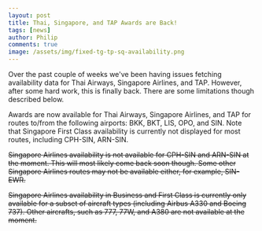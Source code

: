 ```yaml
---
layout: post
title: Thai, Singapore, and TAP Awards are Back!
tags: [news]
author: Philip
comments: true
image: /assets/img/fixed-tg-tp-sq-availability.png
---
```


Over the past couple of weeks we've been having issues fetching availability data for Thai Airways, Singapore Airlines, and TAP. However, after some hard work, this is finally back. There are some limitations though described below.

Awards are now available for Thai Airways, Singapore Airlines, and TAP for routes to/from the following airports: BKK, BKT, LIS, OPO, and SIN. Note that Singapore First Class availability is currently not displayed for most routes, including CPH-SIN, ARN-SIN.

~~Singapore Airlines availability is not available for CPH-SIN and ARN-SIN at the moment. This will most likely come back soon though. Some other Singapore Airlines routes may not be available either, for example, SIN-EWR.~~

~~Singapore Airlines availability in Business and First Class is currently only available for a subset of aircraft types (including Airbus A330 and Boeing 737). Other aircrafts, such as 777, 77W, and A380 are not available at the moment.~~
